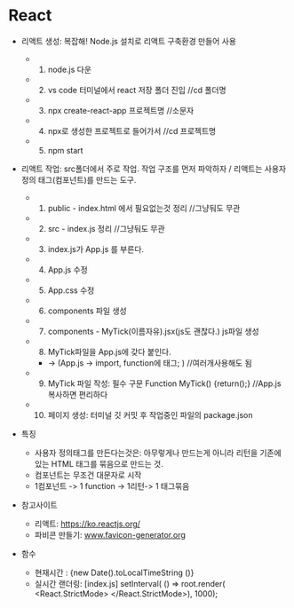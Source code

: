 # React
+ 리액트 생성: 복잡해! Node.js 설치로 리액트 구축환경 만들어 사용 
  +  1. node.js 다운
  +  2. vs code 터미널에서 react 저장 폴더 진입  //cd 폴더명
  +  3. npx create-react-app 프로젝트명   //소문자
  +  4. npx로 생성한 프로젝트로 들어가서   //cd 프로젝트명
  +  5. npm start

+ 리액트 작업: src폴더에서 주로 작업. 작업 구조를 먼저 파악하자 / 리액트는 사용자 정의 태그(컴포넌트)를 만드는 도구.
  + 1. public - index.html 에서 필요없는것 정리    //그냥둬도 무관
  + 2. src - index.js 정리    //그냥둬도 무관
  + 3. index.js가 App.js 를 부른다.
  + 4. App.js 수정
  + 5. App.css 수정
  + 6. components 파일 생성
  + 7. components - MyTick(이름자유).jsx(js도 괜찮다.) js파일 생성
  + 8. MyTick파일을 App.js에 갖다 붙인다. 
    +   → (App.js -> import, function에 태그; )  //여러개사용해도 됨
  + 9. MyTick 파일 작성: 필수 구문 Function MyTick() {return();}  //App.js복사하면 편리하다
  + 10. 페이지 생성: 터미널 깃 커밋 후 작업중인 파일의 package.json 
  
+ 특징
  + 사용자 정의태그를 만든다는것은: 아무렇게나 만드는게 아니라 리턴을 기존에 있는 HTML 태그를 묶음으로 만드는 것.
  + 컴포넌트는 무조건 대문자로 시작
  + 1컴포넌트 -> 1 function -> 1리턴-> 1 태그묶음
  
+ 참고사이트
  + 리액트: https://ko.reactjs.org/
  + 파비콘 만들기: www.favicon-generator.org

+ 함수
  + 현재시간 : {new Date().toLocalTimeString ()}
  + 실시간 랜더링: [index.js] setInterval( () => root.render( <React.StrictMode> <App /> </React.StrictMode>), 1000);
